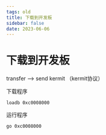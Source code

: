 ```yaml
---
tags: old
title: 下载到开发板
sidebar: false
date: 2023-06-06
---
```

# 下载到开发板

transfer --> send kermit （kermit协议）

下载程序
```
loadb 0xc0008000
```

运行程序
```
go 0xc0008000
```